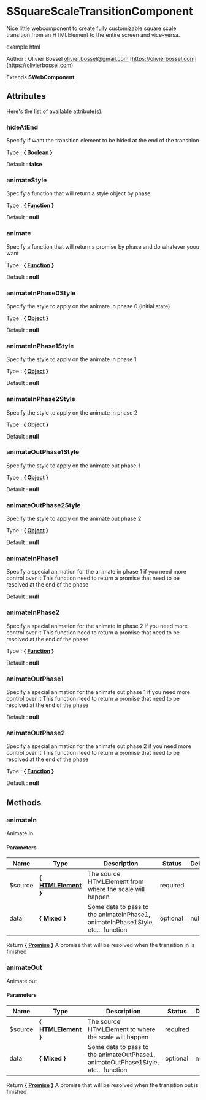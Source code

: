 # SSquareScaleTransitionComponent

Nice little webcomponent to create fully customizable square scale transition from an HTMLElement to the entire screen and vice-versa.

example html
<s-square-scale-transition></s-square-scale-transition>

Author : Olivier Bossel [olivier.bossel@gmail.com](mailto:olivier.bossel@gmail.com) [https://olivierbossel.com](https://olivierbossel.com)

Extends **SWebComponent**

## Attributes

Here's the list of available attribute(s).

### hideAtEnd

Specify if want the transition element to be hided at the end of the transition

Type : **{ [Boolean](https://developer.mozilla.org/fr/docs/Web/JavaScript/Reference/Objets_globaux/Boolean) }**

Default : **false**

### animateStyle

Specify a function that will return a style object by phase

Type : **{ [Function](https://developer.mozilla.org/fr/docs/Web/JavaScript/Reference/Objets_globaux/Function) }**

Default : **null**

### animate

Specify a function that will return a promise by phase and do whatever yoou want

Type : **{ [Function](https://developer.mozilla.org/fr/docs/Web/JavaScript/Reference/Objets_globaux/Function) }**

Default : **null**

### animateInPhase0Style

Specify the style to apply on the animate in phase 0 (initial state)

Type : **{ [Object](https://developer.mozilla.org/fr/docs/Web/JavaScript/Reference/Objets_globaux/Object) }**

Default : **null**

### animateInPhase1Style

Specify the style to apply on the animate in phase 1

Type : **{ [Object](https://developer.mozilla.org/fr/docs/Web/JavaScript/Reference/Objets_globaux/Object) }**

Default : **null**

### animateInPhase2Style

Specify the style to apply on the animate in phase 2

Type : **{ [Object](https://developer.mozilla.org/fr/docs/Web/JavaScript/Reference/Objets_globaux/Object) }**

Default : **null**

### animateOutPhase1Style

Specify the style to apply on the animate out phase 1

Type : **{ [Object](https://developer.mozilla.org/fr/docs/Web/JavaScript/Reference/Objets_globaux/Object) }**

Default : **null**

### animateOutPhase2Style

Specify the style to apply on the animate out phase 2

Type : **{ [Object](https://developer.mozilla.org/fr/docs/Web/JavaScript/Reference/Objets_globaux/Object) }**

Default : **null**

### animateInPhase1

Specify a special animation for the animate in phase 1 if you need more control over it
This function need to return a promise that need to be resolved at the end of the phase

Default : **null**

### animateInPhase2

Specify a special animation for the animate in phase 2 if you need more control over it
This function need to return a promise that need to be resolved at the end of the phase

Type : **{ [Function](https://developer.mozilla.org/fr/docs/Web/JavaScript/Reference/Objets_globaux/Function) }**

Default : **null**

### animateOutPhase1

Specify a special animation for the animate out phase 1 if you need more control over it
This function need to return a promise that need to be resolved at the end of the phase

Default : **null**

### animateOutPhase2

Specify a special animation for the animate out phase 2 if you need more control over it
This function need to return a promise that need to be resolved at the end of the phase

Type : **{ [Function](https://developer.mozilla.org/fr/docs/Web/JavaScript/Reference/Objets_globaux/Function) }**

Default : **null**

## Methods

### animateIn

Animate in

#### Parameters

| Name     | Type                                                                             | Description                                                                     | Status   | Default |
| -------- | -------------------------------------------------------------------------------- | ------------------------------------------------------------------------------- | -------- | ------- |
| \$source | **{ [HTMLElement](https://developer.mozilla.org/fr/docs/Web/API/HTMLElement) }** | The source HTMLElement from where the scale will happen                         | required |
| data     | **{ Mixed }**                                                                    | Some data to pass to the animateInPhase1, animateInPhase1Style, etc... function | optional | null    |

Return **{ [Promise](https://developer.mozilla.org/fr/docs/Web/JavaScript/Reference/Objets_globaux/Promise) }** A promise that will be resolved when the transition in is finished

### animateOut

Animate out

#### Parameters

| Name     | Type                                                                             | Description                                                                       | Status   | Default |
| -------- | -------------------------------------------------------------------------------- | --------------------------------------------------------------------------------- | -------- | ------- |
| \$source | **{ [HTMLElement](https://developer.mozilla.org/fr/docs/Web/API/HTMLElement) }** | The source HTMLElement to where the scale will happen                             | required |
| data     | **{ Mixed }**                                                                    | Some data to pass to the animateOutPhase1, animateOutPhase1Style, etc... function | optional | null    |

Return **{ [Promise](https://developer.mozilla.org/fr/docs/Web/JavaScript/Reference/Objets_globaux/Promise) }** A promise that will be resolved when the transition out is finished
